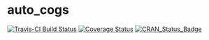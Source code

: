 # auto_cogs
[![Travis-CI Build Status](https://travis-ci.org/schloerke/autocogs.svg?branch=master)](https://travis-ci.org/schloerke/autocogs)
[![Coverage Status](https://img.shields.io/codecov/c/github/schloerke/autocogs/master.svg)](https://codecov.io/github/schloerke/autocogs?branch=master)
[![CRAN_Status_Badge](http://www.r-pkg.org/badges/version/autocogs)](https://cran.r-project.org/package=autocogs)
